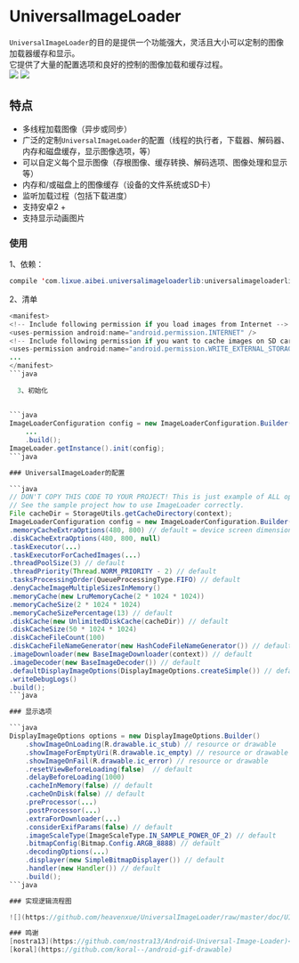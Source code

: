  
UniversalImageLoader
====================
  `UniversalImageLoader`的目的是提供一个功能强大，灵活且大小可以定制的图像加载器缓存和显示。</br>
  它提供了大量的配置选项和良好的控制的图像加载和缓存过程。</br>
 ![](https://github.com/heavenxue/UniversalImageLoader/raw/master/doc/show.png)
 ![](https://github.com/heavenxue/UniversalImageLoader/raw/master/doc/show2.png)
  
特点
---
  * 多线程加载图像（异步或同步）
  * 广泛的定制`UniversalImageLoader`的配置（线程的执行者，下载器、解码器、内存和磁盘缓存，显示图像选项，等）
  * 可以自定义每个显示图像（存根图像、缓存转换、解码选项、图像处理和显示等）
  * 内存和/或磁盘上的图像缓存（设备的文件系统或SD卡）
  * 监听加载过程（包括下载进度）
  * 支持安卓2 +
  * 支持显示动画图片
    
### 使用
  1、依赖：
  
```java
compile 'com.lixue.aibei.universalimageloaderlib:universalimageloaderlib:1.0'
```
  2、清单
  
```java
<manifest>
<!-- Include following permission if you load images from Internet -->
<uses-permission android:name="android.permission.INTERNET" />
<!-- Include following permission if you want to cache images on SD card -->
<uses-permission android:name="android.permission.WRITE_EXTERNAL_STORAGE" />
...
</manifest>
```java
 
  3、初始化
  
  
```java
ImageLoaderConfiguration config = new ImageLoaderConfiguration.Builder(this)
    ...
    .build();
ImageLoader.getInstance().init(config);
```java

### UniversalImageLoader的配置

```java
// DON'T COPY THIS CODE TO YOUR PROJECT! This is just example of ALL options using.
// See the sample project how to use ImageLoader correctly.
File cacheDir = StorageUtils.getCacheDirectory(context);
ImageLoaderConfiguration config = new ImageLoaderConfiguration.Builder(context)
.memoryCacheExtraOptions(480, 800) // default = device screen dimensions
.diskCacheExtraOptions(480, 800, null)
.taskExecutor(...)
.taskExecutorForCachedImages(...)
.threadPoolSize(3) // default
.threadPriority(Thread.NORM_PRIORITY - 2) // default
.tasksProcessingOrder(QueueProcessingType.FIFO) // default
.denyCacheImageMultipleSizesInMemory()
.memoryCache(new LruMemoryCache(2 * 1024 * 1024))
.memoryCacheSize(2 * 1024 * 1024)
.memoryCacheSizePercentage(13) // default
.diskCache(new UnlimitedDiskCache(cacheDir)) // default
.diskCacheSize(50 * 1024 * 1024)
.diskCacheFileCount(100)
.diskCacheFileNameGenerator(new HashCodeFileNameGenerator()) // default
.imageDownloader(new BaseImageDownloader(context)) // default
.imageDecoder(new BaseImageDecoder()) // default
.defaultDisplayImageOptions(DisplayImageOptions.createSimple()) // default
.writeDebugLogs()
.build();
```java

### 显示选项

```java
DisplayImageOptions options = new DisplayImageOptions.Builder()
    .showImageOnLoading(R.drawable.ic_stub) // resource or drawable
    .showImageForEmptyUri(R.drawable.ic_empty) // resource or drawable
    .showImageOnFail(R.drawable.ic_error) // resource or drawable
    .resetViewBeforeLoading(false)  // default
    .delayBeforeLoading(1000)
    .cacheInMemory(false) // default
    .cacheOnDisk(false) // default
    .preProcessor(...)
    .postProcessor(...)
    .extraForDownloader(...)
    .considerExifParams(false) // default
    .imageScaleType(ImageScaleType.IN_SAMPLE_POWER_OF_2) // default
    .bitmapConfig(Bitmap.Config.ARGB_8888) // default
    .decodingOptions(...)
    .displayer(new SimpleBitmapDisplayer()) // default
    .handler(new Handler()) // default
    .build();
```java        

### 实现逻辑流程图

![](https://github.com/heavenxue/UniversalImageLoader/raw/master/doc/UIL_Flow.png)

### 鸣谢
[nostra13](https://github.com/nostra13/Android-Universal-Image-Loader)<br />
[koral](https://github.com/koral--/android-gif-drawable)
   